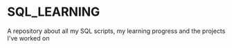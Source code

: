 # SQL_LEARNING
A repository about all my SQL scripts, my learning progress and the projects I've worked on
